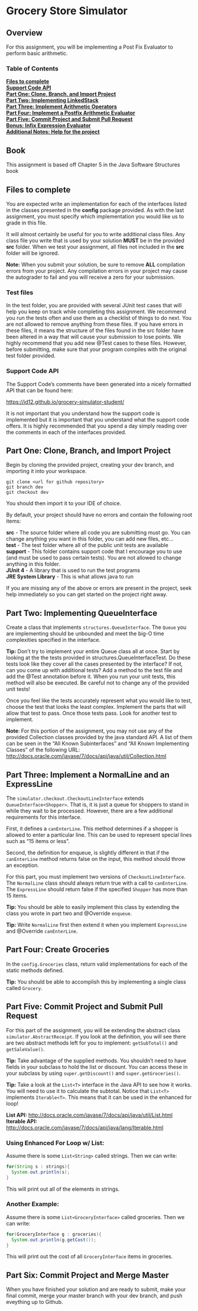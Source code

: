 # Grocery Store Simulator 

## Overview
For this assignment, you will be implementing a Post Fix Evaluator to perform basic arithmetic.

### Table of Contents
**[Files to complete](#files-to-complete)**<br>
**[Support Code API](#support-code-api)**<br>
**[Part One: Clone, Branch, and Import Project](#part-one-clone-branch-and-import-project)**<br>
**[Part Two: Implementing LinkedStack](#part-two-implementing-linkedstack)**<br>
**[Part Three: Implement Arithmetic Operators](#part-three-implement-arithmetic-operators)**<br>
**[Part Four: Implement a Postfix Arithmetic Evaluator](#part-four-implement-a-postfix-arithmetic-evaluator)**<br>
**[Part Five: Commit Project and Submit Pull Request](#part-five-commit-project-and-submit-pull-request)**<br>
**[Bonus: Infix Expression Evaluator](#bonus-infix-expression-evaluator)**<br>
**[Additional Notes: Help for the project](#additional-notes)**<br>

## Book
This assignment is based off Chapter 5 in the Java Software Structures book

## Files to complete
You are expected write an implementation for each of the interfaces listed in the classes presented in the **config** package provided. As with the last assignment, you must specify which implementation you would like us to grade in this file.

It will almost certainly be useful for you to write additional class files. Any class file you write that is used by your solution **MUST**  be in the provided **src** folder. When we test your assignment, all files not included in the **src** folder will be ignored.

**Note:** When you submit your solution, be sure to remove **ALL** compilation errors from your project. Any compilation errors in your project may cause the autograder to fail and you will receive a zero for your submission.

### Test files
In the test folder, you are provided with several JUnit test cases that will help you keep on track while completing this assignment. We recommend you run the tests often and use them as a checklist of things to do next. You are not allowed to remove anything from these files. If you have errors in these files, it means the structure of the files found in the src folder have been altered in a way that will cause your submission to lose points. We highly recommend that you add new @Test cases to these files. However, before submitting, make sure that your program compiles with the original test folder provided.

### Support Code API
The Support Code’s comments have been generated into a nicely formatted API that can be found here: 

https://jd12.github.io/grocery-simulator-student/

It is not important that you understand how the support code is implemented but it is important that you understand what the support code offers. It is highly recommended that you spend a day simply reading over the comments in each of the interfaces provided.


## Part One: Clone, Branch, and Import Project 
Begin by cloning the provided project, creating your dev branch, and importing it into your workspace. 

```
git clone <url for github repository>
git branch dev
git checkout dev
```

You should then import it to your IDE of choice. 

By default, your project should have no errors and contain the following root items:

**src** - The source folder where all code you are submitting must go. You can change anything you want in this folder, you can add new files, etc...<br>
**test** - The test folder where all of the public unit tests are available<br>
**support** - This folder contains support code that I encourage you to use (and must be used to pass certain tests). You are not allowed to change anything in this folder.<br>
**JUnit 4** - A library that is used to run the test programs<br>
**JRE System Library** - This is what allows java to run<br>

If you are missing any of the above or errors are present in the project, seek help immediately so you can get started on the project right away. 

## Part Two: Implementing QueueInterface
Create a class that implements `structures.QueueInterface`. The `Queue` you are implementing should be unbounded and meet the big-O time complexities specified in the interface.

**Tip:** Don’t try to implement your entire Queue class all at once. Start by looking at the the tests provided in structures.QueueInterfaceTest. Do these tests look like they cover all the cases presented by the interface? If not, can you come up with additional tests? Add a method to the test file and add the @Test annotation before it. When you run your unit tests, this method will also be executed. Be careful not to change any of the provided unit tests! 

Once you feel like the tests accurately represent what you would like to test, choose the test that looks the least complex. Implement the parts that will allow that test to pass. Once those tests pass. Look for another test to implement. 

**Note**: For this portion of the assignment, you may not use any of the provided Collection classes provided by the java standard API. A list of them can be seen in the “All Known Subinterfaces” and “All Known Implementing Classes” of the following URL: http://docs.oracle.com/javase/7/docs/api/java/util/Collection.html

## Part Three: Implement a NormalLine and an ExpressLine
The `simulator.checkout.CheckoutLineInterface` extends `QueueInterface<Shopper>`. That is, it is just a queue for shoppers to stand in while they wait to be processed. However, there are a few additional requirements for this interface.

First, it defines a `canEnterLine`. This method determines if a shopper is allowed to enter a particular line. This can be used to represent special lines such as “15 items or less”.

Second, the definition for enqueue, is slightly different in that if the `canEnterLine` method returns false on the input, this method should throw an exception.

For this part, you must implement two versions of `CheckoutLineInterface`. The `NormalLine` class should always return true with a call to `canEnterLine`. The `ExpressLine` should return false if the specified `Shopper` has more than 15 items.

**Tip:** You should be able to easily implement this class by extending the class you wrote in part two and @Override `enqueue`.

**Tip:** Write `NormalLine` first then extend it when you implement `ExpressLine` and @Override `canEnterLine`.


## Part Four: Create Groceries
In the `config.Groceries` class, return valid implementations for each of the static methods defined.

**Tip:** You should be able to accomplish this by implementing a single class called `Grocery`.

## Part Five: Commit Project and Submit Pull Request 

For this part of the assignment, you will be extending the abstract class `simulator.AbstractReceipt`. If you look at the definition, you will see there are two abstract methods left for you to implement: `getSubTotal()` and `getSaleValue()`. 

**Tip:** Take advantage of the supplied methods. You shouldn’t need to have fields in your subclass to hold the list or discount. You can access these in your subclass by using `super.getDiscount()` and `super.getGroceries()`.

**Tip:** Take a look at the `List<T>` interface in the Java API to see how it works. You will need to use it to calculate the subtotal. Notice that `List<T>` implements `Iterable<T>`. This means that it can be used in the enhanced for loop! 

**List API:** http://docs.oracle.com/javase/7/docs/api/java/util/List.html<br>
**Iterable API:** http://docs.oracle.com/javase/7/docs/api/java/lang/Iterable.html<br>

### Using Enhanced For Loop w/ List:
Assume there is some `List<String>` called strings. Then we can write:

```java
for(String s : strings){
  System.out.println(s);
}
```

This will print out all of the elements in strings.

### Another Example:
Assume there is some `List<GroceryInterface>` called groceries. Then we can write:

```java
for(GroceryInterface g : groceries){
  System.out.println(g.getCost());
}
```

This will print out the cost of all `GroceryInterface` items in groceries.

## Part Six: Commit Project and Merge Master 
When you have finished your solution and are ready to submit, make your final commit, merge your master branch with your dev branch, and push eveything up to Github. 




